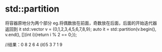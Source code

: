 # std::partition
将容器原地分为两个部分
eg.将偶数放在前面，奇数放在后面，后面的开始迭代器返回到 it
std::vector<int> v = {0,1,2,3,4,5,6,7,8,9};
auto it = std::partition(v.begin(), v.end(), [](int i){return i % 2 == 0;});

//结果：0 8 2 6 4 (it)5 3 7 1 9 
